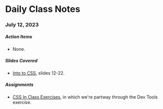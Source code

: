 # Daily Class Notes

### July 12, 2023

##### Action Items

- None.

##### Slides Covered

- [Into to CSS](https://www.canva.com/design/DAFnIubtXC8/iFIr3Uf4Hlv4Tp80z_JLGA/edit), slides 12-22.

##### Assignments

- [CSS In Class Exercises](https://github.com/AnnieCannons/css-in-class-exercises), in which we're partway through the Dev Tools exercise.
